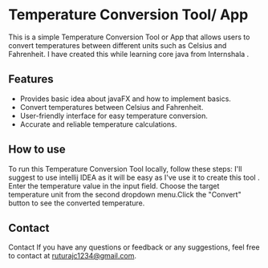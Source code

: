 # Temperature Conversion Tool/ App

This is a simple Temperature Conversion Tool or App that allows users to convert temperatures between different units such as Celsius and Fahrenheit.
I have created this while learning  core java from Internshala .

## Features

- Provides basic idea about javaFX and how to implement basics.
- Convert temperatures between Celsius and Fahrenheit.
- User-friendly interface for easy temperature conversion.
- Accurate and reliable temperature calculations.


## How to use

To run this Temperature Conversion Tool locally, follow these steps:
I'll suggest to use  intellij IDEA as it will be easy as I've use it to create this tool . 
Enter the temperature value in the input field.
Choose the target temperature unit from the second dropdown menu.Click the "Convert" button to see the converted temperature.

## Contact
Contact If you have any questions or feedback or any suggestions, feel free to contact  at ruturajc1234@gmail.com.
